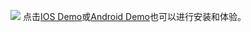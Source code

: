 ![](//mc.qcloudimg.com/static/img/35e6c549c16a43c6fc5010ca4f6571af/rtmpdemo1.jpg)
点击[IOS Demo](https://itunes.apple.com/us/app/rtmp-tui-liu-jing-ling/id1152295397?l=zh&ls=1&mt=8)或[Android Demo](http://dldir1.qq.com/hudongzhibo/xiaozhibo/rtmpdemo.apk)也可以进行安装和体验。

